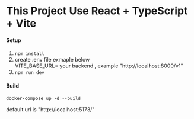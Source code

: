 # This Project Use React + TypeScript + Vite


#### Setup

1. `npm install`
2. create .env file exmaple below <br>
   VITE_BASE_URL= your backend , example "http://localhost:8000/v1"
3. `npm run dev`

#### Build
 `docker-compose up -d --build`

 default url is "http://localhost:5173/"
